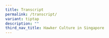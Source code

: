 ```yaml
---
title: Transcript
permalink: /transcript/
variant: tiptap
description: ""
third_nav_title: Hawker Culture in Singapore
---
```

